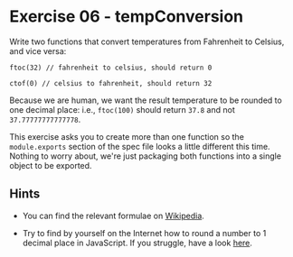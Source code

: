 # Exercise 06 - tempConversion

Write two functions that convert temperatures from Fahrenheit to Celsius, and vice versa:
```
ftoc(32) // fahrenheit to celsius, should return 0

ctof(0) // celsius to fahrenheit, should return 32
```

Because we are human, we want the result temperature to be rounded to one decimal place: 
i.e., `ftoc(100)` should return `37.8` and not `37.77777777777778`.

This exercise asks you to create more than one function so the `module.exports` section of the spec file 
looks a little different this time.  Nothing to worry about, 
we're just packaging both functions into a single object to be exported.

## Hints
- You can find the relevant formulae on 
[Wikipedia](https://en.wikipedia.org/wiki/Conversion_of_units_of_temperature).

- Try to find by yourself on the Internet how to round a number to 1 decimal place in JavaScript. 
If you struggle, have a look [here](https://stackoverflow.com/q/7342957/5433628).
